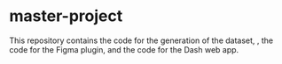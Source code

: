 # master-project

This repository contains the code for the generation of the dataset, , the code for the Figma plugin, and the code for the Dash web app.
